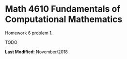 # Math 4610 Fundamentals of Computational Mathematics
Homework 6 problem 1.

TODO

**Last Modified:** November/2018
